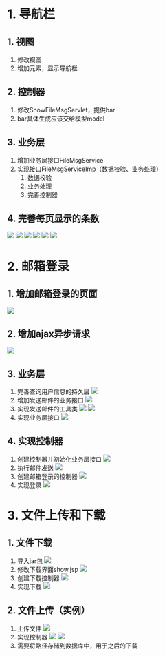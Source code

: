# 1. 导航栏
## 1. 视图
1. 修改视图
2. 增加元素，显示导航栏
## 2. 控制器
1. 修改ShowFileMsgServlet，提供bar
2. bar具体生成应该交给模型model
## 3. 业务层
1. 增加业务层接口FileMsgService
2. 实现接口FileMsgServiceImp（数据校验、业务处理）
	1. 数据校验
	2. 业务处理
	3. 完善控制器
## 4. 完善每页显示的条数
![](day11_files/7.jpg)
![](day11_files/9.jpg)
![](day11_files/10.jpg)
![](day11_files/11.jpg)
![](day11_files/12.jpg)
![](day11_files/8.jpg)

# 2. 邮箱登录
## 1. 增加邮箱登录的页面
![](day11_files/1.jpg)
## 2. 增加ajax异步请求
![](day11_files/2.jpg)
## 3. 业务层
1. 完善查询用户信息的持久层
![](day11_files/3.jpg)
2. 增加发送邮件的业务接口
![](day11_files/4.jpg)
3. 实现发送邮件的工具类
![](day11_files/18.jpg)
![](day11_files/17.jpg)
4. 实现业务层接口
![](day11_files/6.jpg)
## 4. 实现控制器
1. 创建控制器并初始化业务层接口
![](day11_files/13.jpg)
2. 执行邮件发送
![](day11_files/14.jpg)
3. 创建邮箱登录的控制器
![](day11_files/15.jpg)
4. 实现登录
![](day11_files/16.jpg)

# 3. 文件上传和下载
## 1. 文件下载
1. 导入jar包
![](day11_files/5.jpg)
2. 修改下载界面show.jsp
![](day11_files/19.jpg)
3. 创建下载控制器
![](day11_files/20.jpg)
4. 实现下载
![](day11_files/21.jpg)

## 2. 文件上传（实例）
1. 上传文件
![](day11_files/22.jpg)
2. 实现控制器
![](day11_files/24.jpg)
![](day11_files/23.jpg)
3. 需要将路径存储到数据库中，用于之后的下载


